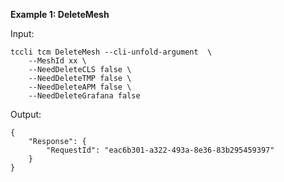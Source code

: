 **Example 1: DeleteMesh**



Input: 

```
tccli tcm DeleteMesh --cli-unfold-argument  \
    --MeshId xx \
    --NeedDeleteCLS false \
    --NeedDeleteTMP false \
    --NeedDeleteAPM false \
    --NeedDeleteGrafana false
```

Output: 
```
{
    "Response": {
        "RequestId": "eac6b301-a322-493a-8e36-83b295459397"
    }
}
```

